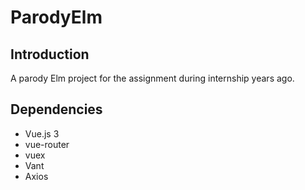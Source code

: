 # ParodyElm

## Introduction

A parody Elm project for the assignment during internship years ago.

## Dependencies

- Vue.js 3
- vue-router
- vuex
- Vant
- Axios
